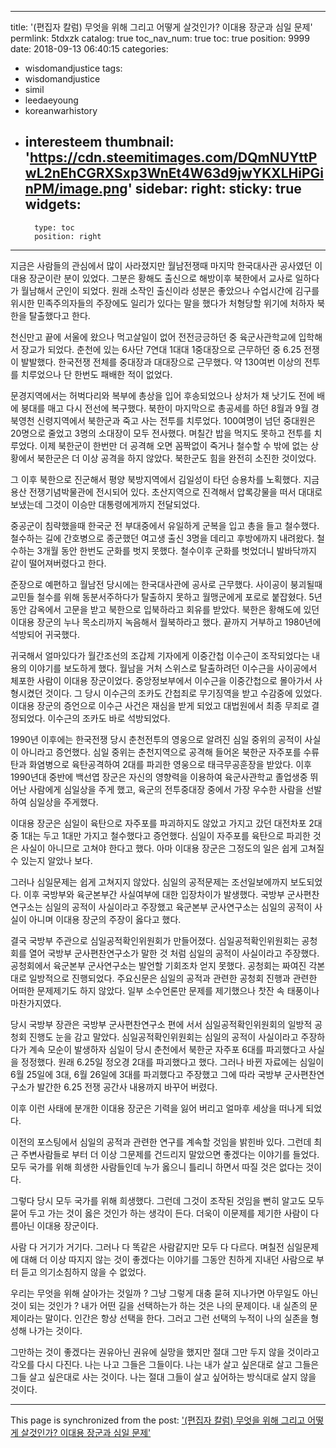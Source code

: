 
---
title: '(편집자 칼럼) 무엇을 위해 그리고 어떻게 살것인가? 이대용 장군과 심일 문제'
permlink: 5tdxzk
catalog: true
toc_nav_num: true
toc: true
position: 9999
date: 2018-09-13 06:40:15
categories:
- wisdomandjustice
tags:
- wisdomandjustice
- simil
- leedaeyoung
- koreanwarhistory
- interesteem
thumbnail: 'https://cdn.steemitimages.com/DQmNUYttPwL2nEhCGRXSxp3WnEt4W63d9jwYKXLHiPGinPM/image.png'
sidebar:
    right:
        sticky: true
widgets:
    -
        type: toc
        position: right
---



지금은 사람들의 관심에서 많이 사라졌지만 월남전쟁때 마지막 한국대사관 공사였던 이대용 장군이란 분이 있었다. 그분은 황해도 출신으로 해방이후 북한에서 교사로 일하다가 월남해서 군인이 되었다. 원래 소작인 출신이라 성분은 좋았으나 수업시간에 김구를 위시한 민족주의자들의 주장에도 일리가 있다는 말을 했다가 처형당할 위기에 처하자 북한을 탈출했다고 한다. 

천신만고 끝에 서울에 왔으나 먹고살일이 없어 전전긍긍하던 중 육군사관학교에 입학해서 장교가 되었다. 춘천에 있는 6사단 7연대 1대대 1중대장으로 근무하던 중 6.25 전쟁이 발발했다. 한국전쟁 전체를 중대장과 대대장으로 근무했다. 약 130여번 이상의 전투를 치루었으나 단 한번도 패배한 적이 없었다. 

문경지역에서는 허벅다리와 복부에 총상을 입어 후송되었으나 상처가 채 낫기도 전에 배에 붕대를 매고 다시 전선에 복구했다. 북한이 마지막으로 총공세를 하던 8월과 9월 경북영천 신령지역에서 북한군과 죽고 사는 전투를 치루었다. 100여명이 넘던 중대원은 20명으로 줄었고 3명의 소대장이 모두 전사했다. 며칠간 밥을 먹지도 못하고 전투를 치루었다. 이제 북한군이 한번만 더 공격해 오면 꼼짝없이 죽거나 철수할 수 밖에 없는 상황에서 북한군은 더 이상 공격을 하지 않았다. 북한군도 힘을 완전히 소진한 것이었다. 

그 이후 북한으로 진군해서 평양 북방지역에서 김일성이 타던 승용차를 노획했다. 지금 용산 전쟁기념박물관에 전시되어 있다. 초산지역으로 진격해서 압록강물을 떠서 대대로 보냈는데 그것이 이승만 대통령에게까지 전달되었다. 

중공군이 침략했을때 한국군 전 부대중에서 유일하게 군복을 입고 총을 들고 철수했다. 철수하는 길에 간호병으로 종군했던 여고생 출신 3명을 데리고 후방에까지 내려왔다. 철수하는 3개월 동안 한번도 군화를 벗지 못했다. 철수이후 군화를 벗었더니 발바닥까지 같이 떨어져버렸다고 한다. 

준장으로 예편하고 월남전 당시에는 한국대사관에 공사로 근무했다. 사이공이 붕괴될때 교민들 철수를 위해 동분서주하다가 탈출하지 못하고 월맹군에게 포로로 붙잡혔다. 5년동안 감옥에서 고문을 받고 북한으로 입북하라고 회유를 받았다. 북한은 황해도에 있던 이대용 장군의 누나 목소리까지 녹음해서 월북하라고 했다. 끝까지 거부하고 1980년에 석방되어 귀국했다. 

귀국해서 얼마있다가 월간조선의 조갑제 기자에게 이중간첩 이수근이 조작되었다는 내용의 이야기를 보도하게 했다. 월남을 거처 스위스로 탈출하려던 이수근을 사이공에서 체포한 사람이 이대용 장군이었다. 중앙정보부에서 이수근을 이중간첩으로 몰아가서 사형시켰던 것이다. 그 당시 이수근의 조카도 간첩죄로 무기징역을 받고 수감중에 있었다. 이대용 장군의 증언으로 이수근 사건은 재심을 받게 되었고 대법원에서 최종 무죄로 결정되었다. 이수근의 조카도 바로 석방되었다. 

1990년 이후에는 한국전쟁 당시 춘천전투의 영웅으로 알려진 심일 중위의 공적이 사실이 아니라고 증언했다. 심일 중위는 춘천지역으로 공격해 들어온 북한군 자주포를 수류탄과 화염병으로 육탄공격하여 2대를 파괴한 영웅으로 태극무공훈장을 받았다. 이후 1990년대 중반에 백선엽 장군은 자신의 영향력을 이용하여 육군사관학교 졸업생중 뛰어난 사람에게 심일상을 주게 했고, 육군의 전투중대장 중에서 가장 우수한 사람을 선발하여 심일상을 주게했다. 

이대용 장군은 심일이 육탄으로 자주포를 파괴하지도 않았고 가지고 갔던 대전차포 2대중 1대는 두고 1대만 가지고 철수했다고 증언했다. 심일이 자주포를 육탄으로 파괴한 것은 사실이 아니므로 고쳐야 한다고 했다. 아마 이대용 장군은 그정도의 일은 쉽게 고쳐질 수 있는지 알았나 보다. 

그러나 심일문제는 쉽게 고쳐지지 않았다. 심일의 공적문제는 조선일보에까지 보도되었다. 이후 국방부와 육군본부간 사실여부에 대한 입장차이가 발생했다. 국방부 군사편찬연구소는 심일의 공적이 사실이라고 주장했고 육군본부 군사연구소는 심일의 공적이 사실이 아니며 이대용 장군의 주장이 옳다고 했다. 

결국 국방부 주관으로 심일공적확인위원회가 만들어졌다. 심일공적확인위원회는 공청회를 열어 국방부 군사편찬연구소가 말한 것 처럼 심일의 공적이 사실이라고 주장했다. 공청회에서 육군본부 군사연구소는 발언할 기회조차 얻지 못했다. 공청회는 짜여진 각본대로 일방적으로 진행되었다. 주요신문은 심일의 공적과 관련한 공청회 진행과 관련한 어떠한 문제제기도 하지 않았다. 일부 소수언론만 문제를 제기했으나 찻잔 속 태풍이나 마찬가지였다. 

당시 국방부 장관은 국방부 군사편찬연구소 편에 서서 심일공적확인위원회의 일방적 공청회 진행도 눈을 감고 말았다. 심일공적확인위원회는 심일의 공적이 사실이라고 주장하다가 계속 모순이 발생하자 심일이 당시 춘천에서 북한군 자주포 6대를 파괴했다고 사실을 정정했다. 원래 6.25일 정오경 2대를 파괴했다고 했다. 그러나 바뀐 자료에는 심일이 6월 25일에 3대, 6월 26일에 3대를 파괴했다고 주장했고 그에 따라 국방부 군사편찬연구소가 발간한 6.25 전쟁 공간사 내용까지 바꾸어 버렸다. 

이후 이런 사태에 분개한 이대용 장군은 기력을 잃어 버리고 얼마후 세상을 떠나게 되었다. 

이전의 포스팅에서 심일의 공적과 관련한 연구를 계속할 것임을 밝힌바 있다. 그런데 최근 주변사람들로 부터 더 이상 그문제를 건드리지 말았으면 좋겠다는 이야기를 들었다. 모두 국가를 위해 희생한 사람들인데 누가 옳으니 틀리니 하면서 따질 것은 없다는 것이다. 

그렇다 당시 모두 국가를 위해 희생했다. 그런데 그것이 조작된 것임을 뻔히 알고도 모두 묻어 두고 가는 것이 옳은 것인가 하는 생각이 든다. 더욱이 이문제를 제기한 사람이 다름아닌 이대용 장군이다. 

사람 다 거기가 거기다. 그러나 다 똑같은 사람같지만 모두  다 다르다. 며칠전 심일문제에 대해 더 이상 따지지 않는 것이 좋겠다는 이야기를 그동안 친하게 지내던 사람으로 부터 듣고 의기소침하지 않을 수 없었다. 

우리는 무엇을 위해 살아가는 것일까 ? 그냥 그렇게 대충 묻혀 지나가면 아무일도 아닌 것이 되는 것인가 ? 내가 어떤 길을 선택하는가 하는 것은 나의 문제이다. 내 실존의 문제이라는 말이다. 인간은 항상 선택을 한다. 그러고 그런 선택의 누적이 나의 실존을 형성해 나가는 것이다. 

그만하는 것이 좋겠다는 권유아닌 권유에 실망을 했지만 절대 그만 두지 않을 것이라고 각오를 다시 다진다. 나는 나고 그들은 그들이다. 나는 내가 살고 싶은대로 살고 그들은 그들 살고 싶은대로 사는 것이다. 나는 절대 그들이 살고 싶어하는 방식대로 살지 않을 것이다. 

- - -

This page is synchronized from the post: ['(편집자 칼럼) 무엇을 위해 그리고 어떻게 살것인가? 이대용 장군과 심일 문제'](https://steemit.com/@wisdomandjustice/5tdxzk)
